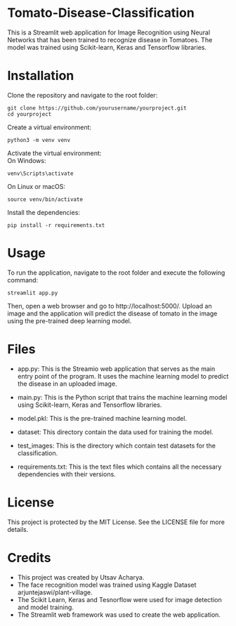 # Tomato-Disease-Classification
This is a Streamlit web application for Image Recognition using Neural Networks that has been trained to recognize disease in Tomatoes. The model was trained using Scikit-learn, Keras and Tensorflow libraries.

# Installation

Clone the repository and navigate to the root folder:
```terminal
git clone https://github.com/yourusername/yourproject.git
cd yourproject
```

Create a virtual environment: 
```terminal
python3 -m venv venv
```

Activate the virtual environment:  
On Windows:  
```terminal
venv\Scripts\activate
```

On Linux or macOS:
```terminal
source venv/bin/activate
```

Install the dependencies: 
```terminal
pip install -r requirements.txt
```

# Usage
To run the application, navigate to the root folder and execute the following command:  
```terminal
streamlit app.py
```
Then, open a web browser and go to http://localhost:5000/.
Upload an image and the application will predict the disease of tomato in the image using the pre-trained deep learning model.

# Files
* app.py: This is the Streamio web application that serves as the main entry point of the program. It uses the machine learning model to predict the disease in an uploaded image.

* main.py: This is the Python script that trains the machine learning model using Scikit-learn, Keras and Tensorflow libraries.

* model.pkl: This is the pre-trained machine learning model.

* dataset: This directory contain the data used for training the model.

* test_images: This is the directory which contain test datasets for the classification.

* requirements.txt: This is the text files which contains all the necessary dependencies with their versions.

# License
This project is protected by the MIT License. See the LICENSE file for more details.

# Credits
* This project was created by Utsav Acharya.
* The face recognition model was trained using Kaggle Dataset arjuntejaswi/plant-village.
* The Scikit Learn, Keras and Tesnorflow were used for image detection and model training.
* The Streamlit web framework was used to create the web application.




